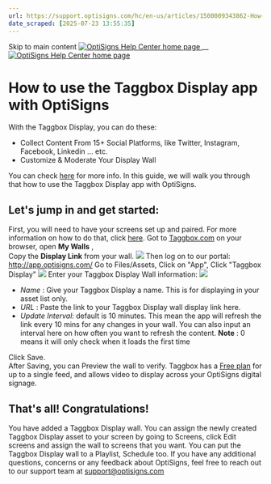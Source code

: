 ```yaml
---
url: https://support.optisigns.com/hc/en-us/articles/1500009343862-How-to-use-the-Taggbox-Display-app-with-OptiSigns
date_scraped: [2025-07-23 13:55:35]
---
```


Skip to main content
[ ![OptiSigns Help Center home page](/hc/theming_assets/01HZKNYSEQ6GRC01C0J27PZ3RC) ](/hc/en-us "Home")
__
[ ![OptiSigns Help Center home page](/hc/theming_assets/01HZKNYSEQ6GRC01C0J27PZ3RC) ](/hc/en-us "Home")
#  How to use the Taggbox Display app with OptiSigns 
With the Taggbox Display, you can do these:
  * Collect Content From 15+ Social Platforms, like Twitter, Instagram, Facebook, Linkedin ... etc.
  * Customize & Moderate Your Display Wall


You can check [here](https://taggbox.com/) for more info.
In this guide, we will walk you through that how to use the Taggbox Display app with OptiSigns.
## **Let's jump in and get started:**
First, you will need to have your screens set up and paired. For more information on how to do that, click [here](https://www.optisigns.com/blog/how-to-set-up-digital-signs-with-optisigns-and-amazon-fire-tv).
Got to [Taggbox.com](https://taggbox.com/) on your browser, open **My Walls** ,  
Copy the **Display Link** from your wall.
[![](/hc/article_attachments/1500014464321)](/hc/article_attachments/1500014464321)
Then log on to our portal: <http://app.optisigns.com/>
Go to Files/Assets, Click on "App", Click "Taggbox Display"
[![](/hc/article_attachments/1500014464161)](/hc/article_attachments/1500014464161)
Enter your Taggbox Display Wall information:
[![](/hc/article_attachments/1500014829161)](/hc/article_attachments/1500014829161)
  * _Name_ : Give your Taggbox Display a name. This is for displaying in your asset list only. 
  * _URL_ : Paste the link to your Taggbox Display wall display link here.
  * _Update Interval:_ default is 10 minutes. This mean the app will refresh the link every 10 mins for any changes in your wall. You can also input an interval here on how often you want to refresh the content. **Note** : 0 means it will only check when it loads the first time


Click Save.  
After Saving, you can Preview the wall to verify.
Taggbox has a [Free plan](https://taggbox.com/price/widget-price/) for up to a single feed, and allows video to display across your OptiSigns digital signage.
## **That's all! Congratulations!**
You have added a Taggbox Display wall.
You can assign the newly created Taggbox Display asset to your screen by going to Screens, click Edit screens and assign the wall to screens that you want.
You can put the Taggbox Display wall to a Playlist, Schedule too.
If you have any additional questions, concerns or any feedback about OptiSigns, feel free to reach out to our support team at [support@optisigns.com](mailto:support@optisigns.com)
